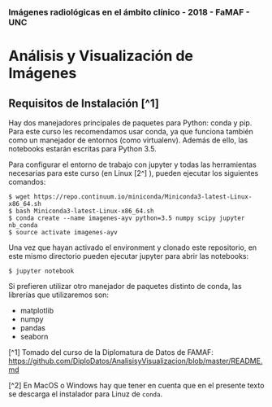 ### Imágenes radiológicas en el ámbito clínico - 2018 - FaMAF - UNC

# Análisis y Visualización de Imágenes


## Requisitos de Instalación [^1]

Hay dos manejadores principales de paquetes para Python: conda y pip. Para este curso les recomendamos usar conda, ya que funciona también como un manejador de entornos (como virtualenv). Además de ello, las notebooks estarán escritas para Python 3.5.

Para configurar el entorno de trabajo con jupyter y todas las herramientas necesarias para este curso (en Linux [2^] ), pueden ejecutar los siguientes comandos:

```
$ wget https://repo.continuum.io/miniconda/Miniconda3-latest-Linux-x86_64.sh
$ bash Miniconda3-latest-Linux-x86_64.sh
$ conda create --name imagenes-ayv python=3.5 numpy scipy jupyter nb_conda
$ source activate imagenes-ayv
```

Una vez que hayan activado el environment y clonado este repositorio, en este mismo directorio pueden ejecutar jupyter para abrir las notebooks:

```
$ jupyter notebook
```

Si prefieren utilizar otro manejador de paquetes distinto de conda, las librerías que utilizaremos son:

* matplotlib
* numpy
* pandas
* seaborn


<!-- ## Datasets

Los datasets con los que estaremos trabajando se encuentran en https://cs.famaf.unc.edu.ar/~mteruel/datasets/diplodatos. Son pequeños, pero si quieren pueden llevarlos previamente descargados. -->

[^1] Tomado del curso de la Diplomatura de Datos de FAMAF: https://github.com/DiploDatos/AnalisisyVisualizacion/blob/master/README.md

[^2] En MacOS o Windows hay que tener en cuenta que en el presente texto se descarga el instalador para Linuz de `conda`.
